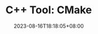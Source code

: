 ---
title: "C++ Tool: CMake"
date: 2023-08-16T18:18:05+08:00
lastmod: 2023-08-17T09:19:06+08:00
draft: false
featured_image: "https://blog-1311257248.cos.ap-nanjing.myqcloud.com/imgs/%E7%9F%A5%E8%AF%86%E6%9D%82%E8%B0%88/c%2B%2B_tools_title.jpg"
description: "C++ Project的构建工具"
tags:
- c++
categories:
- 语言小工具
series:
- 《知识杂谈》
comment : true
---